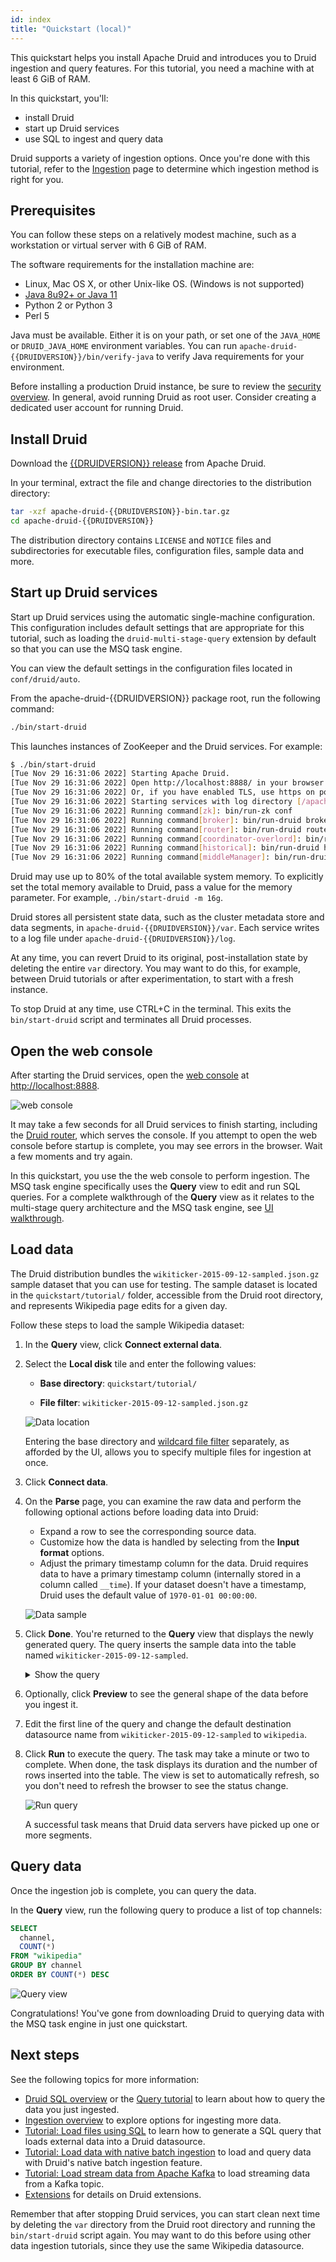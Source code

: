```yaml
---
id: index
title: "Quickstart (local)"
---
```


<!--
  ~ Licensed to the Apache Software Foundation (ASF) under one
  ~ or more contributor license agreements.  See the NOTICE file
  ~ distributed with this work for additional information
  ~ regarding copyright ownership.  The ASF licenses this file
  ~ to you under the Apache License, Version 2.0 (the
  ~ "License"); you may not use this file except in compliance
  ~ with the License.  You may obtain a copy of the License at
  ~
  ~   http://www.apache.org/licenses/LICENSE-2.0
  ~
  ~ Unless required by applicable law or agreed to in writing,
  ~ software distributed under the License is distributed on an
  ~ "AS IS" BASIS, WITHOUT WARRANTIES OR CONDITIONS OF ANY
  ~ KIND, either express or implied.  See the License for the
  ~ specific language governing permissions and limitations
  ~ under the License.
  -->

This quickstart helps you install Apache Druid and introduces you to Druid ingestion and query features. For this tutorial, you need a machine with at least 6 GiB of RAM.

In this quickstart, you'll:
- install Druid
- start up Druid services
- use SQL to ingest and query data

Druid supports a variety of ingestion options. Once you're done with this tutorial, refer to the
[Ingestion](../ingestion/index.md) page to determine which ingestion method is right for you.

## Prerequisites

You can follow these steps on a relatively modest machine, such as a workstation or virtual server with 6 GiB of RAM.

The software requirements for the installation machine are:

* Linux, Mac OS X, or other Unix-like OS. (Windows is not supported)
* [Java 8u92+ or Java 11](../operations/java.md)
* Python 2 or Python 3
* Perl 5

Java must be available. Either it is on your path, or set one of the `JAVA_HOME` or `DRUID_JAVA_HOME` environment variables.
You can run `apache-druid-{{DRUIDVERSION}}/bin/verify-java` to verify Java requirements for your environment.

Before installing a production Druid instance, be sure to review the [security
overview](../operations/security-overview.md). In general, avoid running Druid as root user. Consider creating a
dedicated user account for running Druid.  

## Install Druid

Download the [{{DRUIDVERSION}} release](https://www.apache.org/dyn/closer.cgi?path=/druid/{{DRUIDVERSION}}/apache-druid-{{DRUIDVERSION}}-bin.tar.gz) from Apache Druid. 

In your terminal, extract the file and change directories to the distribution directory:

```bash
tar -xzf apache-druid-{{DRUIDVERSION}}-bin.tar.gz
cd apache-druid-{{DRUIDVERSION}}
```

The distribution directory contains `LICENSE` and `NOTICE` files and subdirectories for executable files, configuration files, sample data and more.

## Start up Druid services

Start up Druid services using the automatic single-machine configuration.
This configuration includes default settings that are appropriate for this tutorial, such as loading the `druid-multi-stage-query` extension by default so that you can use the MSQ task engine.

You can view the default settings in the configuration files located in `conf/druid/auto`.

From the apache-druid-{{DRUIDVERSION}} package root, run the following command:

```bash
./bin/start-druid
```

This launches instances of ZooKeeper and the Druid services.
For example:

```bash
$ ./bin/start-druid
[Tue Nov 29 16:31:06 2022] Starting Apache Druid.
[Tue Nov 29 16:31:06 2022] Open http://localhost:8888/ in your browser to access the web console.
[Tue Nov 29 16:31:06 2022] Or, if you have enabled TLS, use https on port 9088.
[Tue Nov 29 16:31:06 2022] Starting services with log directory [/apache-druid-{{DRUIDVERSION}}/log].
[Tue Nov 29 16:31:06 2022] Running command[zk]: bin/run-zk conf
[Tue Nov 29 16:31:06 2022] Running command[broker]: bin/run-druid broker /apache-druid-{{DRUIDVERSION}}/conf/druid/single-server/quickstart '-Xms1187m -Xmx1187m -XX:MaxDirectMemorySize=791m'
[Tue Nov 29 16:31:06 2022] Running command[router]: bin/run-druid router /apache-druid-{{DRUIDVERSION}}/conf/druid/single-server/quickstart '-Xms128m -Xmx128m'
[Tue Nov 29 16:31:06 2022] Running command[coordinator-overlord]: bin/run-druid coordinator-overlord /apache-druid-{{DRUIDVERSION}}/conf/druid/single-server/quickstart '-Xms1290m -Xmx1290m'
[Tue Nov 29 16:31:06 2022] Running command[historical]: bin/run-druid historical /apache-druid-{{DRUIDVERSION}}/conf/druid/single-server/quickstart '-Xms1376m -Xmx1376m -XX:MaxDirectMemorySize=2064m'
[Tue Nov 29 16:31:06 2022] Running command[middleManager]: bin/run-druid middleManager /apache-druid-{{DRUIDVERSION}}/conf/druid/single-server/quickstart '-Xms64m -Xmx64m' '-Ddruid.worker.capacity=2 -Ddruid.indexer.runner.javaOptsArray=["-server","-Duser.timezone=UTC","-Dfile.encoding=UTF-8","-XX:+ExitOnOutOfMemoryError","-Djava.util.logging.manager=org.apache.logging.log4j.jul.LogManager","-Xms256m","-Xmx256m","-XX:MaxDirectMemorySize=256m"]'
```

Druid may use up to 80% of the total available system memory.
To explicitly set the total memory available to Druid, pass a value for the memory parameter. For example, `./bin/start-druid -m 16g`. 

Druid stores all persistent state data, such as the cluster metadata store and data segments, in `apache-druid-{{DRUIDVERSION}}/var`.
Each service writes to a log file under `apache-druid-{{DRUIDVERSION}}/log`.

At any time, you can revert Druid to its original, post-installation state by deleting the entire `var` directory. You may want to do this, for example, between Druid tutorials or after experimentation, to start with a fresh instance. 

To stop Druid at any time, use CTRL+C in the terminal. This exits the `bin/start-druid` script and terminates all Druid processes.

## Open the web console 

After starting the Druid services, open the [web console](../operations/web-console.md) at [http://localhost:8888](http://localhost:8888). 

![web console](../assets/tutorial-quickstart-01.png "web console")

It may take a few seconds for all Druid services to finish starting, including the [Druid router](../design/router.md), which serves the console. If you attempt to open the web console before startup is complete, you may see errors in the browser. Wait a few moments and try again.

In this quickstart, you use the the web console to perform ingestion. The MSQ task engine specifically uses the **Query** view to edit and run SQL queries.
For a complete walkthrough of the **Query** view as it relates to the multi-stage query architecture and the MSQ task engine, see [UI walkthrough](../operations/web-console.md).

## Load data

The Druid distribution bundles the `wikiticker-2015-09-12-sampled.json.gz` sample dataset that you can use for testing. The sample dataset is located in the `quickstart/tutorial/` folder, accessible from the Druid root directory, and represents Wikipedia page edits for a given day. 

Follow these steps to load the sample Wikipedia dataset:

1. In the **Query** view, click **Connect external data**.
2. Select the **Local disk** tile and enter the following values:

   - **Base directory**: `quickstart/tutorial/`

   - **File filter**: `wikiticker-2015-09-12-sampled.json.gz` 

   ![Data location](../assets/tutorial-quickstart-02.png "Data location")

   Entering the base directory and [wildcard file filter](https://commons.apache.org/proper/commons-io/apidocs/org/apache/commons/io/filefilter/WildcardFileFilter.html) separately, as afforded by the UI, allows you to specify multiple files for ingestion at once.

3. Click **Connect data**. 
4. On the **Parse** page, you can examine the raw data and perform the following optional actions before loading data into Druid: 
   - Expand a row to see the corresponding source data.
   - Customize how the data is handled by selecting from the **Input format** options.
   - Adjust the primary timestamp column for the data.
   Druid requires data to have a primary timestamp column (internally stored in a column called `__time`).
   If your dataset doesn't have a timestamp, Druid uses the default value of `1970-01-01 00:00:00`.

   ![Data sample](../assets/tutorial-quickstart-03.png "Data sample")

5. Click **Done**. You're returned to the **Query** view that displays the newly generated query.
   The query inserts the sample data into the table named `wikiticker-2015-09-12-sampled`.

   <details><summary>Show the query</summary>

   ```sql
   REPLACE INTO "wikiticker-2015-09-12-sampled" OVERWRITE ALL
   WITH input_data AS (SELECT *
   FROM TABLE(
     EXTERN(
       '{"type":"local","baseDir":"quickstart/tutorial/","filter":"wikiticker-2015-09-12-sampled.json.gz"}',
       '{"type":"json"}',
       '[{"name":"time","type":"string"},{"name":"channel","type":"string"},{"name":"cityName","type":"string"},{"name":"comment","type":"string"},{"name":"countryIsoCode","type":"string"},{"name":"countryName","type":"string"},{"name":"isAnonymous","type":"string"},{"name":"isMinor","type":"string"},{"name":"isNew","type":"string"},{"name":"isRobot","type":"string"},{"name":"isUnpatrolled","type":"string"},{"name":"metroCode","type":"long"},{"name":"namespace","type":"string"},{"name":"page","type":"string"},{"name":"regionIsoCode","type":"string"},{"name":"regionName","type":"string"},{"name":"user","type":"string"},{"name":"delta","type":"long"},{"name":"added","type":"long"},{"name":"deleted","type":"long"}]'
        )
      ))
   SELECT
     TIME_PARSE("time") AS __time,
     channel,
     cityName,
     comment,
     countryIsoCode,
     countryName,
     isAnonymous,
     isMinor,
     isNew,
     isRobot,
     isUnpatrolled,
     metroCode,
     namespace,
     page,
     regionIsoCode,
     regionName,
     user,
     delta,
     added,
     deleted
   FROM input_data
   PARTITIONED BY DAY
   ```
   </details>

6. Optionally, click **Preview** to see the general shape of the data before you ingest it.
7. Edit the first line of the query and change the default destination datasource name from `wikiticker-2015-09-12-sampled` to `wikipedia`.
8. Click **Run** to execute the query. The task may take a minute or two to complete. When done, the task displays its duration and the number of rows inserted into the table. The view is set to automatically refresh, so you don't need to refresh the browser to see the status change.

    ![Run query](../assets/tutorial-quickstart-04.png "Run query")

   A successful task means that Druid data servers have picked up one or more segments.

## Query data

Once the ingestion job is complete, you can query the data. 

In the **Query** view, run the following query to produce a list of top channels:

```sql
SELECT
  channel,
  COUNT(*)
FROM "wikipedia"
GROUP BY channel
ORDER BY COUNT(*) DESC
```

![Query view](../assets/tutorial-quickstart-05.png "Query view")

Congratulations! You've gone from downloading Druid to querying data with the MSQ task engine in just one quickstart.

## Next steps

See the following topics for more information:

* [Druid SQL overview](../querying/sql.md) or the [Query tutorial](./tutorial-query.md) to learn about how to query the data you just ingested.
* [Ingestion overview](../ingestion/index.md) to explore options for ingesting more data.
* [Tutorial: Load files using SQL](./tutorial-msq-extern.md) to learn how to generate a SQL query that loads external data into a Druid datasource.
* [Tutorial: Load data with native batch ingestion](tutorial-batch-native.md) to load and query data with Druid's native batch ingestion feature.
* [Tutorial: Load stream data from Apache Kafka](./tutorial-kafka.md) to load streaming data from a Kafka topic.
* [Extensions](../development/extensions.md) for details on Druid extensions.

Remember that after stopping Druid services, you can start clean next time by deleting the `var` directory from the Druid root directory and running the `bin/start-druid` script again. You may want to do this before using other data ingestion tutorials, since they use the same Wikipedia datasource.

